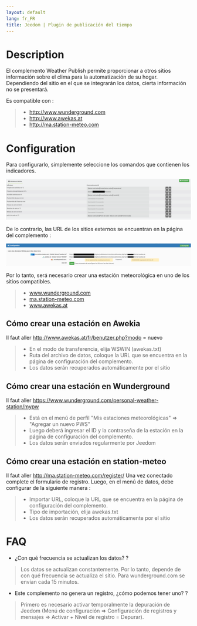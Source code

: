 ```yaml
---
layout: default
lang: fr_FR
title: Jeedom | Plugin de publicación del tiempo
---
```


# Description

El complemento Weather Publish permite proporcionar a otros sitios información sobre el clima para la automatización de su hogar.
Dependiendo del sitio en el que se integrarán los datos, cierta información no se presentará.

Es compatible con :

>- <a href="http://www.wunderground.com">http://www.wunderground.com</a>
>- <a href="http://www.awekas.at">http://www.awekas.at</a>
>- <a href="http://ma.station-meteo.com">http://ma.station-meteo.com</a>

# Configuration

Para configurarlo, simplemente seleccione los comandos que contienen los indicadores.

![exemple vue d'ensemble](./images/publiemeteo_screenshot2.png)

De lo contrario, las URL de los sitios externos se encuentran en la página del complemento :

![exemple vue d'ensemble](./images/publiemeteo_screenshot1.png)


Por lo tanto, será necesario crear una estación meteorológica en uno de los sitios compatibles.

>- <a href="http://www.wunderground.com">www.wunderground.com</a>
>- <a href="http://ma.station-meteo.com">ma.station-meteo.com</a>
>- <a href="http://www.awekas.at">www.awekas.at</a>

## Cómo crear una estación en Awekia
Il faut aller <a href="http://www.awekas.at/fr/benutzer.php?mode=new">http://www.awekas.at/fr/benutzer.php?modo = nuevo </a>

>- En el modo de transferencia, elija WSWIN (awekas.txt)
>- Ruta del archivo de datos, coloque la URL que se encuentra en la página de configuración del complemento.
>- Los datos serán recuperados automáticamente por el sitio

## Cómo crear una estación en Wunderground
Il faut aller <a href="https://www.wunderground.com/personal-weather-station/mypw">https://www.wunderground.com/personal-weather-station/mypw</a>

>- Está en el menú de perfil "Mis estaciones meteorológicas" => "Agregar un nuevo PWS"
>- Luego deberá ingresar el ID y la contraseña de la estación en la página de configuración del complemento.
>- Los datos serán enviados regularmente por Jeedom

## Cómo crear una estación en station-meteo
Il faut aller <a href="http://ma.station-meteo.com/register/">http://ma.station-meteo.com/register/</a>
Una vez conectado complete el formulario de registro. Luego, en el menú de datos, debe configurar de la siguiente manera :

>- Importar URL, coloque la URL que se encuentra en la página de configuración del complemento.
>- Tipo de importación, elija awekas.txt
>- Los datos serán recuperados automáticamente por el sitio

# FAQ

- ¿Con qué frecuencia se actualizan los datos? ?
>Los datos se actualizan constantemente. Por lo tanto, depende de con qué frecuencia se actualiza el sitio.
>Para wunderground.com se envían cada 15 minutos.

- Este complemento no genera un registro, ¿cómo podemos tener uno? ?
>Primero es necesario activar temporalmente la depuración de Jeedom (Menú de configuración => Configuración de registros y mensajes => Activar + Nivel de registro = Depurar).
